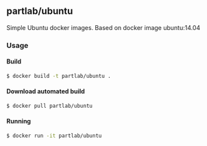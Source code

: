 ## partlab/ubuntu

Simple Ubuntu docker images. Based on docker image ubuntu:14.04

### Usage

#### Build

```bash
$ docker build -t partlab/ubuntu .
```

#### Download automated build

```bash
$ docker pull partlab/ubuntu
```

#### Running

```bash
$ docker run -it partlab/ubuntu
```
